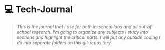 # 💻 Tech-Journal
>*This is the journal that I use for both in-school labs and all out-of-school research. I'm going to organize any subjects I study into sections and highlight the critical parts. I will put any outside coding I do into separate folders on this git-repository.*    
